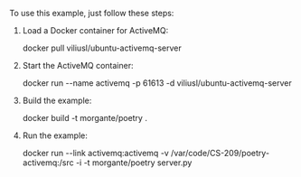 

To use this example, just follow these steps:

1. Load a Docker container for ActiveMQ:
	
	docker pull viliusl/ubuntu-activemq-server

2. Start the ActiveMQ container:
	
	docker run --name activemq -p 61613 -d viliusl/ubuntu-activemq-server

3. Build the example:

	docker build -t morgante/poetry .

4. Run the example:

	docker run --link activemq:activemq -v /var/code/CS-209/poetry-activemq:/src -i -t morgante/poetry server.py